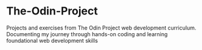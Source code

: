 # The-Odin-Project
Projects and exercises from The Odin Project web development curriculum. Documenting my journey through hands-on coding and learning foundational web development skills
